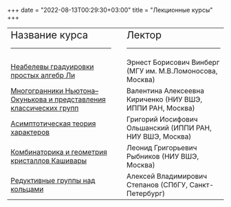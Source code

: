 ﻿+++
date = "2022-08-13T00:29:30+03:00"
title = "Лекционные курсы"
+++

<table style="text-align: left; width: 100%;" cellpadding="2" cellspacing="2">
 <tbody>
<tr>
<td><big><big>Название
курса</big></big>
<hr class="page-header-hr" /></td>
<td><p>&nbsp;</p></td>
<td><big><big>Лектор</big></big>
<hr class="page-header-hr" /></td>
</tr>
<!--
<tr>
<td><a href="/2017/vershik">Интегральное исчисление представлений групп и 1-когомологии</a></td>
<td></td>
<td>Анатолий Моисеевич Вершик (ПОМИ РАН, СПбГУ, Санкт-Петербург)</td>
</tr>
-->
<tr>
<td><a href="/2017/vinberg">Неабелевы градуировки простых алгебр Ли</a></td>
<td></td>
<td>Эрнест Борисович Винберг (МГУ им. М.В.Ломоносова, Москва)</td>
</tr>
<tr>
<td><a href="/2017/kirichenko">Многогранники Ньютона&ndash;Окунькова и представления классических групп</a></td>
<td></td>
<td>Валентина Алексеевна Кириченко (НИУ ВШЭ, ИППИ РАН, Москва)</td>
</tr>
<tr>
<td><a href="/2017/olshanskii">Асимптотическая теория характеров</a></td>
<td></td>
<td>Григорий Иосифович Ольшанский (ИППИ РАН, НИУ ВШЭ, Москва)</td>
</tr>
<tr>
<td><a href="/2017/rybnikov">Комбинаторика и геометрия кристаллов Кашивары</a></td>
<td></td>
<td>Леонид Григорьевич Рыбников (НИУ ВШЭ, Москва)</td>
</tr>
<tr>
<td><a href="/2017/stepanov">Редуктивные группы над кольцами</a></td>
<td></td>
<td>Алексей Владимирович Степанов (СПбГУ, Санкт-Петербург)</td>
</tr>
</tbody>
</table>